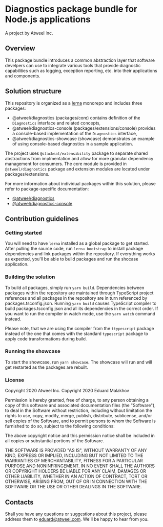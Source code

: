 # Diagnostics package bundle for Node.js applications
A project by Atweel Inc.


## Overview

This package bundle introduces a common abstraction layer that software develpers can use to integrate various tools that provide diagnostic capabilities such as logging, exception reporting, etc. into their applications and components.

## Solution structure

This repository is organized as a [lerna](https://github.com/lerna/lerna) monorepo and includes three packages:
- @atweel/diagnostics (packages/core) contains definition of the `Diagnostics` interface and related concepts,
- @atweel/diagnostics-console (packages/extensions/console) provides a console-based implementation of the `Diagnostics` interface,
- @atweel/diagnostics-showcase (showcase) demonstrates an example of using console-based diagnostics in a sample application.

The project uses `@stackeat/extensibility` package to separate shared abstractions from implmentation and allow for more granular dependency management for consumers. The core module is provided in `@atweel/diagnostics` package and extension modules are located under packages/extensions.

For more information about individual packages within this solution, please refer to package-specific documentation:
- [@atweel/diagnostics](packages/core/readme.md)
- [@atweel/diagnostics-console](packages/extensions/console/readme.md)

## Contribution guidelines

### Getting started

You will need to have `lerna` installed as a global package to get started. After pulling the source code, run `lerna bootstrap` to install package dependencies and link packages within the repository. If everything works as expected, you'll be able to build packages and run the shocase application.

### Building the solution

To build all packages, simply run `yarn build`. Dependencies between packages within the repository are maintained through TypeScript project references and all packages in the repository are in turn referenced by packages.tsconfig.json. Running `yarn build` causes TypeScript compiler to build packages.tsconfig.json and all its dependencies in the correct order. If you want to run the compiler in watch mode, use the `yarn watch` command instead.

Please note, that we are using the compiler from the `ttypescript` package instead of the one that comes with the standard `typescript` package to apply code transformations during build.

### Running the showcase

To start the showcase, run `yarn showcase`. The showcase will run and will get restarted as the packages are rebuilt.

### License

Copyright 2020 Atweel Inc.
Copyright 2020 Eduard Malakhov

Permission is hereby granted, free of charge, to any person obtaining a copy of this software and associated documentation files (the "Software"), to deal in the Software without restriction, including without limitation the rights to use, copy, modify, merge, publish, distribute, sublicense, and/or sell copies of the Software, and to permit persons to whom the Software is furnished to do so, subject to the following conditions:

The above copyright notice and this permission notice shall be included in all copies or substantial portions of the Software.

THE SOFTWARE IS PROVIDED "AS IS", WITHOUT WARRANTY OF ANY KIND, EXPRESS OR IMPLIED, INCLUDING BUT NOT LIMITED TO THE WARRANTIES OF MERCHANTABILITY, FITNESS FOR A PARTICULAR PURPOSE AND NONINFRINGEMENT. IN NO EVENT SHALL THE AUTHORS OR COPYRIGHT HOLDERS BE LIABLE FOR ANY CLAIM, DAMAGES OR OTHER LIABILITY, WHETHER IN AN ACTION OF CONTRACT, TORT OR OTHERWISE, ARISING FROM, OUT OF OR IN CONNECTION WITH THE SOFTWARE OR THE USE OR OTHER DEALINGS IN THE SOFTWARE.

## Contacts

Shall you have any questions or suggestions about this project, please address them to eduard@atweel.com. We'll be happy to hear from you.